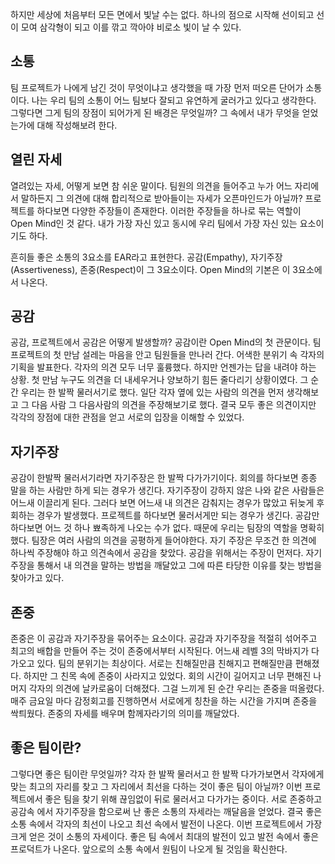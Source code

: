 하지만 세상에 처음부터 모든 면에서 빛날 수는 없다. 하나의 점으로 시작해 선이되고 선이 모여 삼각형이 되고 이를 깎고 깍아야 비로소 빛이 날 수 있다. 



## 소통

 팀 프로젝트가 나에게 남긴 것이 무엇이냐고 생각했을 때 가장 먼저 떠오른 단어가 소통이다. 나는 우리 팀의 소통이 어느 팀보다 잘되고 유연하게 굴러가고 있다고 생각한다. 그렇다면 그게 팀의 장점이 되어가게 된 배경은 무엇일까? 그 속에서 내가 무엇을 얻었는가에 대해 작성해보려 한다.



## 열린 자세

열려있는 자세, 어떻게 보면 참 쉬운 말이다. 팀원의 의견을 들어주고 누가 어느 자리에서 말하든지 그 의견에 대해 합리적으로 받아들이는 자세가 오픈마인드가 아닐까? 프로젝트를 하다보면 다양한 주장들이 존재한다. 이러한 주장들을 하나로 묶는 역할이 Open Mind인 것 같다. 내가 가장 자신 있고 동시에 우리 팀에서 가장 자신 있는 요소이기도 하다. 

 흔히들 좋은 소통의 3요소를 EAR라고 표현한다. 공감(Empathy), 자기주장(Assertiveness), 존중(Respect)이 그 3요소이다. Open Mind의 기본은 이 3요소에서 나온다.



## 공감

 공감, 프로젝트에서 공감은 어떻게 발생할까? 공감이란 Open Mind의 첫 관문이다. 팀프로젝트의 첫 만남 설레는 마음을 안고 팀원들을 만나러 간다. 어색한 분위기 속 각자의 기획을 발표한다. 각자의 의견 모두 너무 훌륭했다. 하지만 언젠가는 답을 내려야 하는 상황. 첫 만남 누구도 의견을 더 내세우거나 양보하기 힘든 줄다리기 상황이였다. 그 순간 우리는 한 발짝 물러서기로 했다. 일단 각자 옆에 있는 사람의 의견을 먼저 생각해보고 그 다음 사람 그 다음사람의 의견을 주장해보기로 했다. 결국 모두 좋은 의견이지만 각각의 장점에 대한 관점을 얻고 서로의 입장을 이해할 수 있었다.



## 자기주장

 공감이 한발짝 물러서기라면 자기주장은 한 발짝 다가가기이다. 회의를 하다보면 종종 말을 하는 사람만 하게 되는 경우가 생긴다. 자기주장이 강하지 않은 나와 같은 사람들은 어느새 이끌리게 된다. 그러다 보면 어느새 내 의견은 감춰지는 경우가 많았고 뒤늦게 후회하는 경우가 발생했다. 프로젝트를 하다보면 물러서게만 되는 경우가 생긴다. 공감만 하다보면 어느 것 하나 뾰족하게 나오는 수가 없다. 때문에 우리는 팀장의 역할을 명확히 했다. 팀장은 여러 사람의 의견을 공평하게 들어야한다. 자기 주장은 무조건 한 의견에 하나씩 주장해야 하고 의견속에서 공감을 찾았다. 공감을 위해서는 주장이 먼저다. 자기주장을 통해서 내 의견을 말하는 방법을 깨달았고 그에 따른 타당한 이유를 찾는 방법을 찾아가고 있다.



## 존중

 존중은 이 공감과 자기주장을 묶어주는 요소이다. 공감과 자기주장을 적절히 섞어주고 최고의 배합을 만들어 주는 것이 존중에서부터 시작된다. 어느새 레벨 3의 막바지가 다가오고 있다. 팀의 분위기는 최상이다. 서로는 친해질만큼 친해지고 편해질만큼 편해졌다. 하지만 그 친목 속에 존중이 사라지고 있었다. 회의 시간이 길어지고 너무 편해진 나머지 각자의 의견에 날카로움이 더해졌다. 그걸 느끼게 된 순간 우리는 존중을 떠올렸다. 매주 금요일 마다 감정회고를 진행하면서 서로에게 칭찬을 하는 시간을 가지며 존중을 싹틔웠다. 존중의 자세를 배우며 함께자라기의 의미를 깨달았다.



## 좋은 팀이란?

그렇다면 좋은 팀이란 무엇일까? 각자 한 발짝 물러서고 한 발짝 다가가보면서 각자에게 맞는 최고의 자리를 찾고 그 자리에서 최선을 다하는 것이 좋은 팀이 아닐까? 이번 프로젝트에서 좋은 팀을 찾기 위해 끊임없이 뒤로 물러서고 다가가는 중이다. 서로 존중하고 공감속 에서 자기주장을 함으로써 난 좋은 소통의 자세라는 깨달음을 얻었다. 결국 좋은 소통 속에서 각자의 최선이 나오고 최선 속에서 발전이 나온다. 이번 프로젝트에서 가장 크게 얻은 것이 소통의 자세이다. 좋은 팀 속에서 최대의 발전이 있고 발전 속에서 좋은 프로덕트가 나온다. 앞으로의 소통 속에서 원팀이 나오게 될 것임을 확신한다.